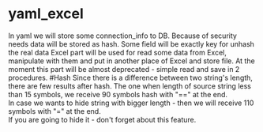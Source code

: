 # yaml_excel
In yaml we will store some connection_info to DB. Because of security needs data will be stored as hash. Some field will be exactly key for unhash the real data
Excel part will be used for read some data from Excel, manipulate with them and put in another place of Excel and store file.
At the moment this part will be almost deprecated - simple read and save in 2 procedures.
#Hash
Since there is a difference between two string's length, there are few results after hash.
The one when length of source string less than 15 symbols, we receive 90 symbols hash with "==" at the end.<br>
In case we wants to hide string with bigger length - then we will receive 110 symbols with "=" at the end.<br>
If you are going to hide it - don't forget about this feature.